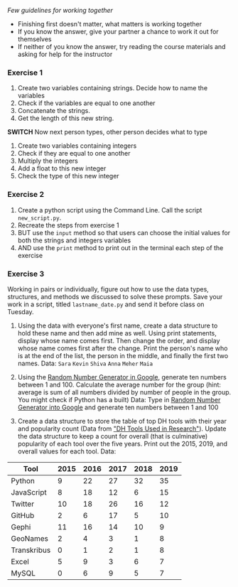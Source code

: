 *Few guidelines for working together*
- Finishing first doesn't matter, what matters is working together
- If you know the answer, give your partner a chance to work it out for themselves
- If neither of you know the answer, try reading the course materials and asking for help for the instructor

### Exercise 1

1. Create two variables containing strings. Decide how to name the variables
2. Check if the variables are equal to one another
3. Concatenate the strings.
4. Get the length of this new string.

**SWITCH**
Now next person types, other person decides what to type

1. Create two variables containing integers
2. Check if they are equal to one another
3. Multiply the integers
4. Add a float to this new integer
5. Check the type of this new integer

### Exercise 2

1. Create a python script using the Command Line. Call the script `new_script.py`.
2. Recreate the steps from exercise 1
3. BUT use the `input` method so that users can choose the initial values for both the strings and integers variables
4. AND use the `print` method to print out in the terminal each step of the exercise

### Exercise 3

Working in pairs or individually, figure out how to use the data types, structures, and methods we discussed to solve these prompts. Save your work in a script, titled `lastname_date.py` and send it before class on Tuesday.

1. Using the data with everyone's first name, create a data structure to hold these name and then add mine as well. Using print statements, display whose name comes first. Then change the order, and display whose name comes first after the change. Print the person's name who is at the end of the list, the person in the middle, and finally the first two names.
   Data:
   `Sara`
   `Kevin`
   `Shiva`
   `Anna`
   `Meher`
   `Maia`

2. Using the [Random Number Generator in Google](https://www.google.com/search?q=random+number+generator), generate ten numbers between 1 and 100. Calculate the average number for the group (hint: average is sum of all numbers divided by number of people in the group. You might check if Python has a built)
   Data:
   Type in [Random Number Generator into Google](https://www.google.com/search?q=random+number+generator) and generate ten numbers between 1 and 100

3. Create a data structure to store the table of top DH tools with their year and popularity count (Data from ["DH Tools Used in Research"](https://weltliteratur.net/dh-tools-used-in-research/)). Update the data structure to keep a count for overall (that is culminative) popularity of each tool over the five years. Print out the 2015, 2019, and overall values for each tool.
   Data:

| Tool        | 2015 | 2016 | 2017 | 2018 | 2019 | 
|-------------|------|------|------|------|------| 
| Python      | 9    | 22   | 27   | 32   | 35   | 
| JavaScript  | 8    | 18   | 12   | 6    | 15   | 
| Twitter     | 10   | 18   | 26   | 16   | 12   | 
| GitHub      | 2    | 6    | 17   | 5    | 10   | 
| Gephi       | 11   | 16   | 14   | 10   | 9    | 
| GeoNames    | 2    | 4    | 3    | 1    | 8    | 
| Transkribus | 0    | 1    | 2    | 1    | 8    | 
| Excel       | 5    | 9    | 3    | 6    | 7    | 
| MySQL       | 0    | 6    | 9    | 5    | 7    | 
